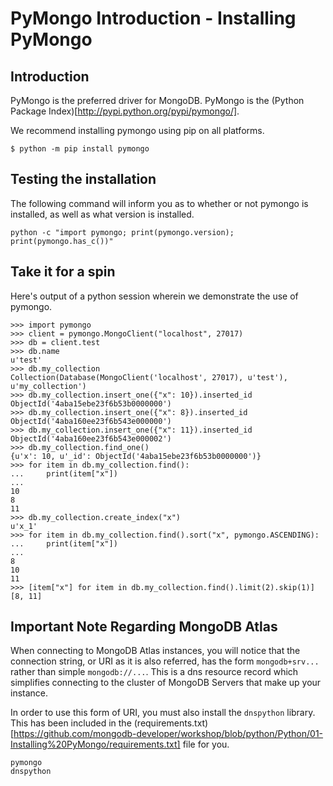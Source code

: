 # PyMongo Introduction - Installing PyMongo

## Introduction

PyMongo is the preferred driver for MongoDB. PyMongo is the (Python Package Index)[http://pypi.python.org/pypi/pymongo/].

We recommend installing pymongo using pip on all platforms.

```
$ python -m pip install pymongo
```

## Testing the installation

The following command will inform you as to whether or not pymongo is installed, as well as what version is installed.

```
python -c "import pymongo; print(pymongo.version); print(pymongo.has_c())"
```
## Take it for a spin

Here's output of a python session wherein we demonstrate the use of pymongo.

```
>>> import pymongo
>>> client = pymongo.MongoClient("localhost", 27017)
>>> db = client.test
>>> db.name
u'test'
>>> db.my_collection
Collection(Database(MongoClient('localhost', 27017), u'test'), u'my_collection')
>>> db.my_collection.insert_one({"x": 10}).inserted_id
ObjectId('4aba15ebe23f6b53b0000000')
>>> db.my_collection.insert_one({"x": 8}).inserted_id
ObjectId('4aba160ee23f6b543e000000')
>>> db.my_collection.insert_one({"x": 11}).inserted_id
ObjectId('4aba160ee23f6b543e000002')
>>> db.my_collection.find_one()
{u'x': 10, u'_id': ObjectId('4aba15ebe23f6b53b0000000')}
>>> for item in db.my_collection.find():
...     print(item["x"])
...
10
8
11
>>> db.my_collection.create_index("x")
u'x_1'
>>> for item in db.my_collection.find().sort("x", pymongo.ASCENDING):
...     print(item["x"])
...
8
10
11
>>> [item["x"] for item in db.my_collection.find().limit(2).skip(1)]
[8, 11]

```

## Important Note Regarding MongoDB Atlas

When connecting to MongoDB Atlas instances, you will notice that the connection string, or URI as it is also referred, has the form `mongodb+srv...` rather than simple `mongodb://...`. This is a dns resource record which simplifies connecting to the cluster of MongoDB Servers that make up your instance.

In order to use this form of URI, you must also install the `dnspython` library.  This has been included in the (requirements.txt)[https://github.com/mongodb-developer/workshop/blob/python/Python/01-Installing%20PyMongo/requirements.txt] file for you.

```
pymongo
dnspython
```
